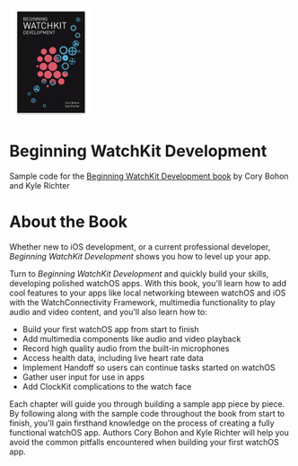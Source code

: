 <img src="bookcover.png" alt="Beginning WatchKit Development Book Cover" width="150" />
<br />

# Beginning WatchKit Development
Sample code for the [Beginning WatchKit Development book](http://watchkitbook.com) by Cory Bohon and Kyle Richter

# About the Book
Whether new to iOS development, or a current professional developer, _Beginning WatchKit Development_ shows you how to level up your app. 

Turn to _Beginning WatchKit Development_ and quickly build your skills, developing polished watchOS apps. With this book, you'll learn how to add cool features to your apps like local networking bteween watchOS and iOS with the WatchConnectivity Framework, multimedia functionality to play audio and video content, and you'll also learn how to: 

- Build your first watchOS app from start to finish
- Add multimedia components like audio and video playback
- Record high quality audio from the built-in microphones
- Access health data, including live heart rate data
- Implement Handoff so users can continue tasks started on watchOS
- Gather user input for use in apps
- Add ClockKit complications to the watch face

Each chapter will guide you through building a sample app piece by piece. By following along with the sample code throughout the book from start to finish, you'll gain firsthand knowledge on the process of creating a fully functional watchOS app. Authors Cory Bohon and Kyle Richter will help you avoid the common pitfalls encountered when building your first watchOS app.
